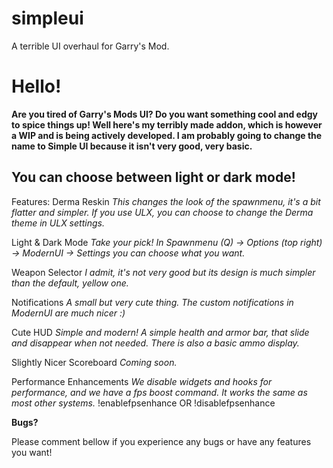 # simpleui
A terrible UI overhaul for Garry's Mod.

# Hello!

**Are you tired of Garry's Mods UI? Do you want something cool and edgy to spice things up! Well here's my terribly made addon, which is however a WIP and is being actively developed. I am probably going to change the name to Simple UI because it isn't very good, very basic.**

## You can choose between light or dark mode!

Features:
Derma Reskin
  *This changes the look of the spawnmenu, it's a bit flatter and simpler. If you use ULX, you can choose to change the Derma theme in ULX settings.*

Light & Dark Mode
  *Take your pick! In Spawnmenu (Q) -> Options (top right) -> ModernUI -> Settings you can choose what you want.*

Weapon Selector
  *I admit, it's not very good but its design is much simpler than the default, yellow one.*

Notifications
  *A small but very cute thing. The custom notifications in ModernUI are much nicer :)*

Cute HUD
  *Simple and modern! A simple health and armor bar, that slide and disappear when not needed. There is also a basic ammo display.*

Slightly Nicer Scoreboard
  *Coming soon.*

Performance Enhancements
  *We disable widgets and hooks for performance, and we have a fps boost command. It works the same as most other systems.*
    !enablefpsenhance OR !disablefpsenhance 

**Bugs?**

Please comment bellow if you experience any bugs or have any features you want!
